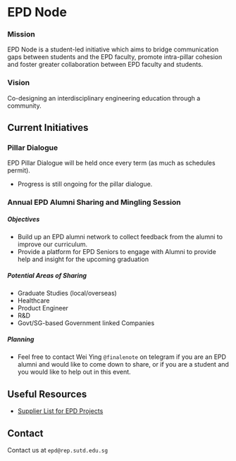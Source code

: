 EPD Node 
======
### Mission
EPD Node is a student-led initiative which aims to bridge communication gaps between students and the EPD faculty, promote intra-pillar cohesion and foster greater collaboration between EPD faculty and students.

### Vision
Co-designing an interdisciplinary engineering education through a community.

Current Initiatives
-------------------
### Pillar Dialogue
EPD Pillar Dialogue will be held once every term (as much as schedules permit).
- Progress is still ongoing for the pillar dialogue.




### Annual EPD Alumni Sharing and Mingling Session
##### Objectives
- Build up an EPD alumni network to collect feedback from the alumni to improve our curriculum.
- Provide a platform for EPD Seniors to engage with Alumni to provide help and insight for the upcoming graduation

##### Potential Areas of Sharing
- Graduate Studies (local/overseas)
- Healthcare
- Product Engineer
- R&D
- Govt/SG-based Government linked Companies

##### Planning
- Feel free to contact Wei Ying ```@finalenote``` on telegram if you are an EPD alumni and would like to come down to share, or if you are a student and you would like to help out in this event.

Useful Resources
-------------------
- [Supplier List for EPD Projects](https://sutdapac-my.sharepoint.com/:x:/g/personal/epd_rep_sutd_edu_sg/ESRZQtGx71pLqurk7Gz4h14BJQLqnxSvOEfcbw034Q-o9g?e=Y7SAPT)

Contact
-------
Contact us at ```epd@rep.sutd.edu.sg```



